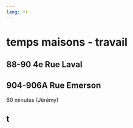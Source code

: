 ```yaml
---
lang: fr
---
```

# temps maisons - travail
## 88-90 4e Rue Laval
<span style="display: none;" data-jl-person="jeremy" markdown="1"> 
40 minutes (Jérémy)
</span>

## 904-906A Rue Emerson
<span style="display: ;" data-jl-person="jeremy"> 
60 minutes 
<span style="display: ;">
  (Jérémy)
</span>
</span>

## t
